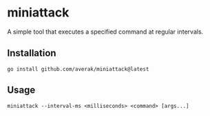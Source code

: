 # miniattack
A simple tool that executes a specified command at regular intervals.

## Installation

```shell
go install github.com/averak/miniattack@latest
```

## Usage

```shell
miniattack --interval-ms <milliseconds> <command> [args...]
```
